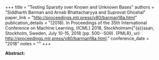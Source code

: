 +++
title = "Testing Sparsity over Known and Unknown Bases"
authors = "Siddharth Barman and Arnab Bhattacharyya and Suprovat Ghoshal"
paper_link = "http://proceedings.mlr.press/v80/barman18a.html"
publication_details = "(2018). In Proceedings of the 35th International Conference on Machine Learning, {ICML} 2018, Stockholmsm{\"{a}}ssan, Stockholm, Sweden, July 10-15, 2018 (pp. 500--509). {PMLR}, url: <a href='http://proceedings.mlr.press/v80/barman18a.html' target='_blank'>http://proceedings.mlr.press/v80/barman18a.html</a>."
conference_date = "2018"
notes = ""
+++

<b>Abstract:</b>
